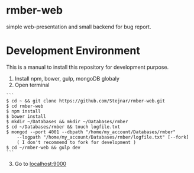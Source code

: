 # rmber-web

  simple web-presentation and small backend for bug report.

# Development Environment

  This is a manual to install this repository for development purpose.

  1. Install npm, bower, gulp, mongoDB globaly
  2. Open terminal 
  
    ``` 
    $ cd ~ && git clone https://github.com/Stejnar/rmber-web.git
    $ cd rmber-web
    $ npm install
    $ bower install
    $ mkdir ~/Databases && mkdir ~/Databases/rmber
    $ cd ~/Databases/rmber && touch logfile.txt
    $ mongod --port 4001 --dbpath "/home/my_account/Databases/rmber" 
        --logpath "/home/my_account/Databases/rmber/logfile.txt" [--fork] 
        ( I don't recommend to fork for development ) 
    $ cd ~/rmber-web && gulp dev
    ```
  
  3. Go to [localhost:9000](http://localhost:9000/)
